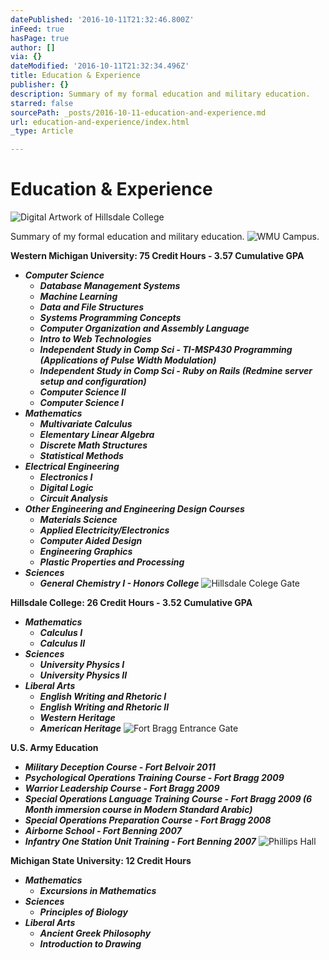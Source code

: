 ```yaml
---
datePublished: '2016-10-11T21:32:46.800Z'
inFeed: true
hasPage: true
author: []
via: {}
dateModified: '2016-10-11T21:32:34.496Z'
title: Education & Experience
publisher: {}
description: Summary of my formal education and military education.
starred: false
sourcePath: _posts/2016-10-11-education-and-experience.md
url: education-and-experience/index.html
_type: Article

---
```

# Education & Experience
![Digital Artwork of Hillsdale College](https://the-grid-user-content.s3-us-west-2.amazonaws.com/4ba21a0b-039b-4aac-a8e3-209f6fdafc57.jpg)

Summary of my formal education and military education.
![WMU Campus.](https://the-grid-user-content.s3-us-west-2.amazonaws.com/ff958191-3b6b-4fe7-9b1d-f6be1cbed4c7.jpg)

**Western Michigan University: 75 Credit Hours - 3.57 Cumulative GPA**

* _**Computer Science**_
  * _**Database Management Systems**_
  * _**Machine Learning**_
  * _**Data and File Structures**_
  * _**Systems Programming Concepts**_
  * _**Computer Organization and Assembly Language**_
  * _**Intro to Web Technologies**_
  * _**Independent Study in Comp Sci - TI-MSP430 Programming (Applications of Pulse Width Modulation)**_
  * _**Independent Study in Comp Sci - Ruby on Rails (Redmine server setup and configuration)**_
  * _**Computer Science II**_
  * _**Computer Science I**_
* _**Mathematics**_
  * _**Multivariate Calculus**_
  * _**Elementary Linear Algebra**_
  * _**Discrete Math Structures**_
  * _**Statistical Methods**_
* _**Electrical Engineering**_
  * _**Electronics I**_
  * _**Digital Logic**_
  * _**Circuit Analysis**_
* _**Other Engineering and Engineering Design Courses**_
  * _**Materials Science**_
  * _**Applied Electricity/Electronics**_
  * _**Computer Aided Design**_
  * _**Engineering Graphics**_
  * _**Plastic Properties and Processing**_
* _**Sciences**_
  * _**General Chemistry I - Honors College**_
![Hillsdale Colege Gate](https://the-grid-user-content.s3-us-west-2.amazonaws.com/edfa05f6-4fd8-4097-8f0d-2457987350e7.jpg)

**Hillsdale College: 26 Credit Hours - 3.52 Cumulative GPA**

* _**Mathematics**_
  * _**Calculus I**_
  * _**Calculus II**_
* _**Sciences**_
  * _**University Physics I**_
  * _**University Physics II**_
* _**Liberal Arts**_
  * _**English Writing and Rhetoric I**_
  * _**English Writing and Rhetoric II**_
  * _**Western Heritage**_
  * _**American Heritage**_
![Fort Bragg Entrance Gate](https://the-grid-user-content.s3-us-west-2.amazonaws.com/4f48ca48-3832-4f34-ad88-89a56836a86f.jpg)

**U.S. Army Education**

* _**Military Deception Course - Fort Belvoir 2011**_
* _**Psychological Operations Training Course - Fort Bragg 2009**_
* _**Warrior Leadership Course - Fort Bragg 2009**_
* _**Special Operations Language Training Course - Fort Bragg 2009 (6 Month immersion course in Modern Standard Arabic)**_
* _**Special Operations Preparation Course - Fort Bragg 2008**_
* _**Airborne School - Fort Benning 2007**_
* _**Infantry One Station Unit Training - Fort Benning 2007**_
![Phillips Hall](https://the-grid-user-content.s3-us-west-2.amazonaws.com/fc911e0e-946a-421d-b6f8-0724e8eebc5e.jpg)

**Michigan State University: 12 Credit Hours**

* _**Mathematics**_
  * _**Excursions in Mathematics**_
* _**Sciences**_
  * _**Principles of Biology**_
* _**Liberal Arts**_
  * _**Ancient Greek Philosophy**_
  * _**Introduction to Drawing**_